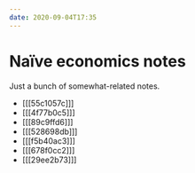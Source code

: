 ```yaml
---
date: 2020-09-04T17:35
---
```


# Naïve economics notes

Just a bunch of somewhat-related notes.

* [[[55c1057c]]]
* [[[4f77b0c5]]]
* [[[89c9ffd6]]]
* [[[528698db]]]
* [[[f5b40ac3]]]
* [[[678f0cc2]]]
* [[[29ee2b73]]]
